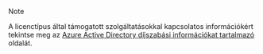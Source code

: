 > [!NOTE]
> A licenctípus által támogatott szolgáltatásokkal kapcsolatos információkért tekintse meg az [Azure Active Directory díjszabási információkat tartalmazó](https://azure.microsoft.com/pricing/details/active-directory/) oldalát. 


